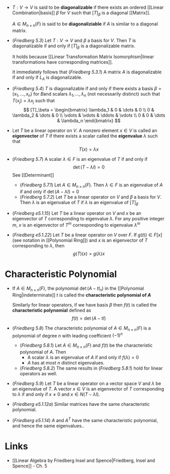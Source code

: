 * $T:V\to V$ is said to be **diagonalizable** if there exists an ordered [[Linear Combination|basis]] $\beta$ for $V$ such that $[T]_\beta$ is a diagonal [[Matrix]]. 
  
  $A\in M_{n\times n}(F)$ is said to be **diagonaliziable** if $A$ is similar to a diagonal matrix.

* (*Friedberg 5.3*) Let $T:V\to V$ and $\beta$ a basis for $V$. Then $T$ is diagonalizable if and only if $[T]_\beta$ is a diagonalizable matrix.
  
  It holds because [[Linear Transformation Matrix Isomorphism|linear transformations have corresponding matrices]].
  
  It immediately follows that (*Friedberg 5.3.1*) A matrix $A$ is diagonalizable if and only if $L_A$ is diagonalizable.

* (*Friedberg 5.4*) $T$ is diagonalizable if and only if there exists a basis $\beta=(x_1,\dots,x_n)$ for $B$and scalars $\lambda_1,\dots,\lambda_n$ (not necessarily distinct) such that $T(x_j)=\lambda x_j$ such that
  $$
  [T]_\beta = 
  \begin{bmatrix}
  \lambda_1 & 0 & \dots & 0 \\
  0 & \lambda_2 & \dots & 0 \\
  \vdots & \vdots  & \ddots & \vdots \\
  0 & 0 & \dots & \lambda_n
  \end{bmatrix}
  $$

* Let $T$ be a linear operator on $V$. A nonzero element $x\in V$ is called an **eigenvector** of  $T$ if there exists a scalar called the **eigenvalue** $\lambda$ such that 
  $$
  T(x) = \lambda x
  $$

* (*Friedberg 5.7*) A scalar $\lambda\in F$ is an eigenvalue of $T$ if and only if
  $$
  \det(T-\lambda I) = 0
  $$
  See [[Determinant]]
	* (*Friedberg 5.7.1*) Let $A\in M_{n\times n}(F)$. Then $\lambda\in F$ is an eigenvalue of $A$ if and only if $\det(A-\lambda I)=0$
	* (*Friedberg 5.7.2*) Let $T$ be a linear operator on $V$ and $\beta$ a basis for $V$. Then $\lambda$ is an eigenvalue of $T$ if $\lambda$ is an eigenvalue of $[T]_\beta$

* (*Friedberg e5.1.15*) Let $T$ be a linear operator on $V$ and $x$ be an eigenvector of $T$ corresponding to eigenvalue $\lambda$. For any positive integer $m$, $x$ is an eigenvector of $T^m$ corresponding to eigenvalue $\lambda^m$
* (*Friedberg e5.1.22*) Let $T$ be a linear operator on $V$ over $F$. If $g(t))\in F[x]$ (see notation in [[Polynomial Ring]]) and $x$ is an eigenvector of $T$ corresponding to $\lambda$, then 
  $$
  g(T)(x) = g(\lambda)x
  $$
# Characteristic Polynomial
* If $A\in M_{n\times n}(F)$, the polynomial $\det(A-tI_n)$ in the [[Polynomial Ring|indeterminate]] $t$ is called the **characteristic polynomial of $A$**
  
  Similarly for linear operators, if we have basis $\beta$ then $f(t)$ is called the **characteristic polynomial** defined as
  $$
  f(t) = \det(A-tI)
  $$

* (*Friedberg 5.8*) The characteristic polynomial of $A\in M_{n\times n}(F)$ is a polynomial of degree $n$ with leading coefficient $(-1)^n$
	* (*Friedberg 5.8.1*) Let $A\in M_{n\times n}(F)$ and $f(t)$ be the characteristic polynomial of $A$. Then
		* A scalar $\lambda$ is an eigenvalue of $A$ if and only if $f(\lambda) = 0$
		* $A$ has at most $n$ distinct eigenvalues.
	* (*Friedberg 5.8.2*) The same results in (*Friedberg 5.8.1*) hold for linear operators as well.

* (*Friedberg 5.9*) Let $T$ be a linear operator on a vector space $V$ and $\lambda$ be an eigenvalue of $T$. A vector $x\in V$ is an eigenvector of $T$ corresponding to $\lambda$ if and only if $x\ne 0$ and $x\in N(T-\lambda I)$. 

* (*Friedberg e5.1.12a*) Similar matrices have the same characteristic polynomial.
* (*Friedberg e5.1.14*) $A$ and $A^T$ have the same characteristic polynomial, and hence the same eigenvalues..

# Links
* [[Linear Algebra by Friedberg Insel and Spence|Friedberg, Insel and Spence]] - Ch. 5